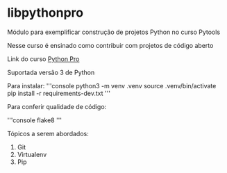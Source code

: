 # libpythonpro
Módulo para exemplificar construção de projetos Python no curso Pytools

Nesse curso é ensinado como contribuir com projetos de código aberto

Link do curso [Python Pro](https://pythonpro.com.br/)

Suportada versão 3 de Python

Para instalar:
'''console
python3 -m venv .venv
source .venv/bin/activate
pip install -r requirements-dev.txt
'''

Para conferir qualidade de código:

'''console
flake8
'''

Tópicos a serem abordados:
1. Git
2. Virtualenv
3. Pip